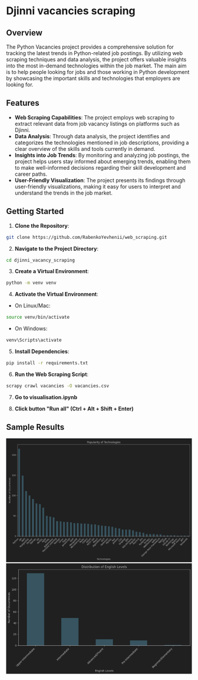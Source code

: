 # Djinni vacancies scraping

## Overview
The Python Vacancies project provides a comprehensive solution for tracking the 
latest trends in Python-related job postings. By utilizing web scraping techniques 
and data analysis, the project offers valuable insights into the most in-demand 
technologies within the job market. The main aim is to help people looking for 
jobs and those working in Python development by showcasing the important skills 
and technologies that employers are looking for.

## Features
- **Web Scraping Capabilities**: The project employs web scraping to extract relevant 
data from job vacancy listings on platforms such as Djinni. 
- **Data Analysis**: Through data analysis, the project identifies and categorizes the
technologies mentioned in job descriptions, providing a clear overview of the skills 
and tools currently in demand. 
- **Insights into Job Trends**: By monitoring and analyzing job postings, the project 
helps users stay informed about emerging trends, enabling them to make well-informed 
decisions regarding their skill development and career paths. 
- **User-Friendly Visualization**: The project presents its findings through 
user-friendly visualizations, making it easy for users to interpret and understand 
the trends in the job market.

## Getting Started
1. **Clone the Repository**:

```bash
git clone https://github.com/RabenkoYevhenii/web_scraping.git
```
2. **Navigate to the Project Directory**:

```bash
cd djinni_vacancy_scraping
```
3. **Create a Virtual Environment**:

```bash
python -m venv venv
```
4. **Activate the Virtual Environment**:
* On Linux/Mac:
```bash
source venv/bin/activate
```
* On Windows:
```bash
venv\Scripts\activate
```
5. **Install Dependencies**:

```bash
pip install -r requirements.txt
```
6. **Run the Web Scraping Script**:

```bash
scrapy crawl vacancies -O vacancies.csv
```
7. **Go to visualisation.ipynb**

8. **Click button "Run all" (Ctrl + Alt + Shift + Enter)**

## Sample Results
![technologies.png](demo/technologies.png)
![english.png](demo/english.png)